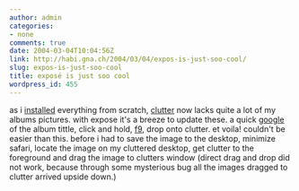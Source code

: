 ```yaml
---
author: admin
categories:
- none
comments: true
date: 2004-03-04T10:04:56Z
link: http://habi.gna.ch/2004/03/04/expos-is-just-soo-cool/
slug: expos-is-just-soo-cool
title: exposé is just soo cool
wordpress_id: 455
---
```


as i [installed](http://habi.gna.ch/blog/archives/000233.html) everything from scratch, [clutter](http://www.sprote.com/clutter/index.html) now lacks quite a lot of my albums pictures.
with expose it's a breeze to update these. a quick [google](http://images.google.com/) of the album tittle, click and hold, [f9](http://www.sprote.com/clutter/index.html), drop onto clutter. et voila!
couldn't be easier than this.
before i had to save the image to the desktop, minimize safari, locate the image on my cluttered desktop, get clutter to the foreground and drag the image to clutters window (direct drag and drop did not work, because through some mysterious bug all the images dragged to clutter arrived upside down.)
